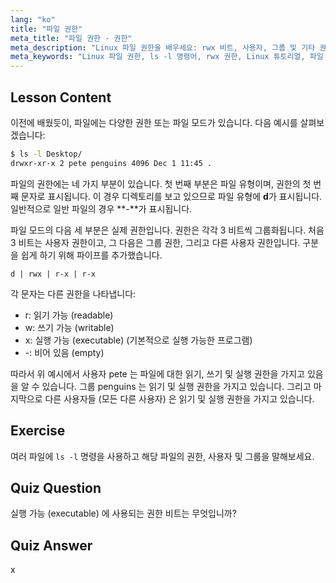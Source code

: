 ```yaml
---
lang: "ko"
title: "파일 권한"
meta_title: "파일 권한 - 권한"
meta_description: "Linux 파일 권한을 배우세요: rwx 비트, 사용자, 그룹 및 기타 권한을 이해합니다. 초보자를 위한 `ls -l` 출력 마스터하기. Linux 여정을 시작하세요!"
meta_keywords: "Linux 파일 권한, ls -l 명령어, rwx 권한, Linux 튜토리얼, 파일 모드, 초보자 Linux, Linux 가이드"
---
```


## Lesson Content

이전에 배웠듯이, 파일에는 다양한 권한 또는 파일 모드가 있습니다. 다음 예시를 살펴보겠습니다:

```bash
$ ls -l Desktop/
drwxr-xr-x 2 pete penguins 4096 Dec 1 11:45 .
```

파일의 권한에는 네 가지 부분이 있습니다. 첫 번째 부분은 파일 유형이며, 권한의 첫 번째 문자로 표시됩니다. 이 경우 디렉토리를 보고 있으므로 파일 유형에 **d**가 표시됩니다. 일반적으로 일반 파일의 경우 **-**가 표시됩니다.

파일 모드의 다음 세 부분은 실제 권한입니다. 권한은 각각 3 비트씩 그룹화됩니다. 처음 3 비트는 사용자 권한이고, 그 다음은 그룹 권한, 그리고 다른 사용자 권한입니다. 구분을 쉽게 하기 위해 파이프를 추가했습니다.

```plaintext
d | rwx | r-x | r-x
```

각 문자는 다른 권한을 나타냅니다:

- r: 읽기 가능 (readable)
- w: 쓰기 가능 (writable)
- x: 실행 가능 (executable) (기본적으로 실행 가능한 프로그램)
- -: 비어 있음 (empty)

따라서 위 예시에서 사용자 pete 는 파일에 대한 읽기, 쓰기 및 실행 권한을 가지고 있음을 알 수 있습니다. 그룹 penguins 는 읽기 및 실행 권한을 가지고 있습니다. 그리고 마지막으로 다른 사용자들 (모든 다른 사용자) 은 읽기 및 실행 권한을 가지고 있습니다.

## Exercise

여러 파일에 `ls -l` 명령을 사용하고 해당 파일의 권한, 사용자 및 그룹을 말해보세요.

## Quiz Question

실행 가능 (executable) 에 사용되는 권한 비트는 무엇입니까?

## Quiz Answer

x
